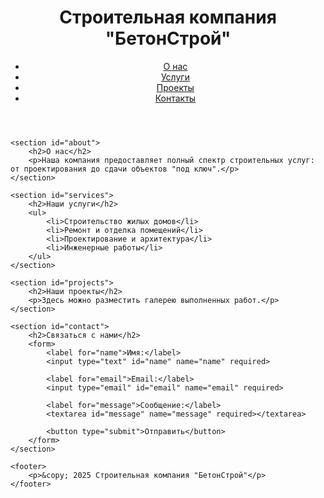 <!DOCTYPE html>
<html lang="ru">
<head>
    <meta charset="UTF-8">
    <meta name="viewport" content="width=device-width, initial-scale=1.0">
    <title>Строительная компания</title>
    <link rel="stylesheet" href="style.css">
</head>
<body>
    <header>
        <h1>Строительная компания "БетонСтрой"</h1>
        <nav>
            <ul>
                <li><a href="#about">О нас</a></li>
                <li><a href="#services">Услуги</a></li>
                <li><a href="#projects">Проекты</a></li>
                <li><a href="#contact">Контакты</a></li>
            </ul>
        </nav>
    </header>

    <section id="about">
        <h2>О нас</h2>
        <p>Наша компания предоставляет полный спектр строительных услуг: от проектирования до сдачи объектов "под ключ".</p>
    </section>

    <section id="services">
        <h2>Наши услуги</h2>
        <ul>
            <li>Строительство жилых домов</li>
            <li>Ремонт и отделка помещений</li>
            <li>Проектирование и архитектура</li>
            <li>Инженерные работы</li>
        </ul>
    </section>

    <section id="projects">
        <h2>Наши проекты</h2>
        <p>Здесь можно разместить галерею выполненных работ.</p>
    </section>

    <section id="contact">
        <h2>Связаться с нами</h2>
        <form>
            <label for="name">Имя:</label>
            <input type="text" id="name" name="name" required>

            <label for="email">Email:</label>
            <input type="email" id="email" name="email" required>

            <label for="message">Сообщение:</label>
            <textarea id="message" name="message" required></textarea>

            <button type="submit">Отправить</button>
        </form>
    </section>

    <footer>
        <p>&copy; 2025 Строительная компания "БетонСтрой"</p>
    </footer>
</body>
</html>
